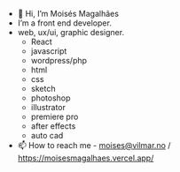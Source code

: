 - 👋 Hi, I’m Moisés Magalhães
-  I’m a front end developer.
-  web, ux/ui, graphic designer.
    -   React
    -   javascript
    -   wordpress/php
    -   html
    -   css
    -   sketch
    -   photoshop
    -   illustrator
    -   premiere pro
    -   after effects
    -   auto cad
- 📫 How to reach me - moises@vilmar.no / https://moisesmagalhaes.vercel.app/


